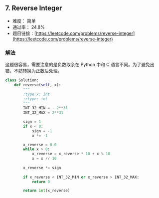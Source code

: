 ## 7. Reverse Integer


- 难度： 简单
- 通过率： 24.8%
- 题目链接：[https://leetcode.com/problems/reverse-integer](https://leetcode.com/problems/reverse-integer)



### 解法

这题很容易，需要注意的是负数取余在 Python 中和 C 语言不同。为了避免出错，不妨转换为正数后处理。

```python
class Solution:
    def reverse(self, x):
        """
        :type x: int
        :rtype: int
        """
        INT_32_MIN = - 2**31
        INT_32_MAX = 2**31

        sign = 1
        if x < 0:
            sign = -1
            x *= -1

        x_reverse = 0.0
        while x > 0:
            x_reverse = x_reverse * 10 + x % 10
            x = x // 10
            
        x_reverse *= sign
        
        if x_reverse < INT_32_MIN or x_reverse > INT_32_MAX:
            return 0

        return int(x_reverse)
```
